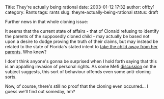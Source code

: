 Title: They're actually being rational
date: 2003-01-12 17:32
author: offby1
category: Rants
tags: rants
slug: theyre-actually-being-rational
status: draft

Further news in that whole cloning issue:

It seems that the current state of affairs - that of Clonaid refusing to identify the parents of the supposedly cloned child - may actually be based not upon a desire to dodge proving the truth of their claims, but may instead be related to the state of Florida\'s stated intent to [take the child away from her parents](http://www.cnn.com/2003/US/South/01/11/clonaid.court.ap/index.html). Who knew?

I don\'t think anyone\'s gonna be surprised when I hold forth saying that this is an appalling invasion of personal rights. As some Mefi [discussion](http://www.metafilter.com/comments.mefi/22794) on the subject suggests, this sort of behaviour offends even some anti-cloning sorts.

Now, of course, there\'s still no proof that the cloning even occurred\... I guess we\'ll find out someday, hm?
